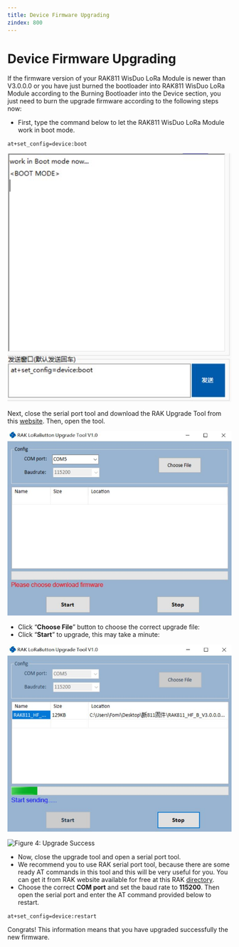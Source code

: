 ```yaml
---
title: Device Firmware Upgrading
zindex: 800
---
```


# Device Firmware Upgrading

If the firmware version of your RAK811 WisDuo LoRa Module is newer than V3.0.0.0 or you have just burned the bootloader into RAK811 WisDuo LoRa Module according to the Burning Bootloader into the Device section, you just need to burn the upgrade firmware according to the following steps now:

* First, type the command below to let the RAK811 WisDuo LoRa Module work in boot mode.
```
at+set_config=device:boot
```

![Figure 1: Boot Mode](images/firmwarebootmode.jpg)

Next, close the serial port tool and download the RAK Upgrade Tool from this [website](https://www.rakwireless.com/en/download/LoRa/RAK612-LoRaButton). Then, open the tool.
 
![Figure 2: File Choosing](images/filechoosing.jpg)

* Click “**Choose File**” button to choose the correct upgrade file:
* Click “**Start**” to upgrade, this may take a minute:

![Figure 3: Upgrade Start](images/start.jpg)

![Figure 4: Upgrade Success](upgradesuccess.jpg)

* Now, close the upgrade tool and open a serial port tool.
* We recommend you to use RAK serial port tool, because there are some ready AT commands in this tool and this will be very useful for you. You can get it from RAK website available for free at this RAK [directory](http://docs.rakwireless.com/en/LoRa/RAK811/Tools/RAK_SERIAL_PORT_TOOL_V1.%202.1.zip).
* Choose the correct **COM port** and set the baud rate to **115200**. Then open the serial port and enter the AT command provided below to restart.
```
at+set_config=device:restart
```

Congrats! This information means that you have upgraded successfully the new firmware.